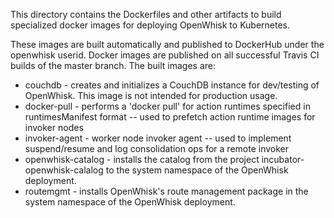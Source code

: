 This directory contains the Dockerfiles and other artifacts to
build specialized docker images for deploying OpenWhisk to Kubernetes.

These images are built automatically and published
to DockerHub under the openwhisk userid.  Docker images are
published on all successful Travis CI builds of the master branch.
The built images are:
  * couchdb - creates and initializes a CouchDB instance for
    dev/testing of OpenWhisk.  This image is not intended for
    production usage.
  * docker-pull - performs a 'docker pull' for action runtimes
    specified in runtimesManifest format -- used to prefetch
    action runtime images for invoker nodes
  * invoker-agent - worker node invoker agent -- used to implement
    suspend/resume and log consolidation ops for a remote invoker
  * openwhisk-catalog - installs the catalog from the project
    incubator-openwhisk-calalog to the system namespace of the
    OpenWhisk deployment.
  * routemgmt - installs OpenWhisk's route management package
    in the system namespace of the OpenWhisk deployment.
